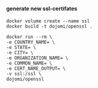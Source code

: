 #### generate new ssl-certifates

```
docker volume create --name ssl
docker build -t dojomi/openssl .

docker run --rm \
-e COUNTRY_NAME= \
-e STATE= \
-e CITY= \
-e ORGANIZATION_NAME= \
-e COMMON_NAME= \
-e CERT_NAME_OUTPUT= \
-v ssl:/ssl \
dojomi/openssl
```
